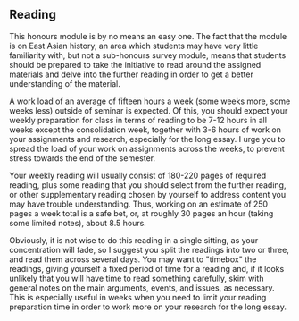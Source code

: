 
## Reading

This honours module is by no means an easy one. The fact that the module is on East Asian history, an area which students may have very little familiarity with, but not a sub-honours survey module, means that students should be prepared to take the initiative to read around the assigned materials and delve into the further reading in order to get a better understanding of the material. 

A work load of an average of fifteen hours a week (some weeks more, some weeks less) outside of seminar is expected. Of this, you should expect your weekly preparation for class in terms of reading to be 7-12 hours in all weeks except the consolidation week, together with 3-6 hours of work on your assignments and research, especially for the long essay. I urge you to spread the load of your work on assignments across the weeks, to prevent stress towards the end of the semester. 

Your weekly reading will usually consist of 180-220 pages of required reading, plus some reading that you should select from the further reading, or other supplementary reading chosen by yourself to address content you may have trouble understanding. Thus, working on an estimate of 250 pages a week total is a safe bet, or, at roughly 30 pages an hour (taking some limited notes), about 8.5 hours. 

Obviously, it is not wise to do this reading in a single sitting, as your concentration will fade, so I suggest you split the readings into two or three, and read them across several days. You may want to "timebox" the readings, giving yourself a fixed period of time for a reading and, if it looks unlikely that you will have time to read something carefully, skim with general notes on the main arguments, events, and issues, as necessary. This is especially useful in weeks when you need to limit your reading preparation time in order to work more on your research for the long essay.
